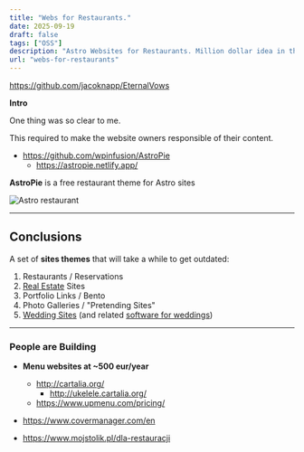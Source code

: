 ```yaml
---
title: "Webs for Restaurants."
date: 2025-09-19
draft: false
tags: ["OSS"]
description: "Astro Websites for Restaurants. Million dollar idea in the Mediterranean."
url: "webs-for-restaurants"
---
```


https://github.com/jacoknapp/EternalVows




**Intro**

One thing was so clear to me.

This required to make the website owners responsible of their content.

* https://github.com/wpinfusion/AstroPie
  * https://astropie.netlify.app/


**AstroPie** is a free restaurant theme for Astro sites

![Astro restaurant](/blog_img/webs/restaurant-astro-speed.png)


---

## Conclusions

A set of **sites themes** that will take a while to get outdated:

1. Restaurants / Reservations
2. [Real Estate](https://jalcocert.github.io/JAlcocerT/real-estate-website/) Sites
3. Portfolio Links / Bento
4. Photo Galleries / "Pretending Sites"
5. [Wedding Sites](https://jalcocert.github.io/JAlcocerT/web-for-moto-blogger/) (and related [software for weddings](https://jalcocert.github.io/JAlcocerT/software-for-weddings/))

---

### People are Building

* **Menu websites at ~500 eur/year**
  * http://cartalia.org/
    * http://ukelele.cartalia.org/
  * https://www.upmenu.com/pricing/
  
* https://www.covermanager.com/en
* https://www.mojstolik.pl/dla-restauracji